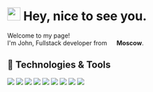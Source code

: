 <h1><img src="https://emojis.slackmojis.com/emojis/images/1531849430/4246/blob-sunglasses.gif?1531849430" width="30"/> Hey, nice to see you.</h1>



<p>Welcome to my page! </br> I'm John, Fullstack developer from <img src="https://hatscripts.github.io/circle-flags/flags/ru.svg" width="14"> <b>Moscow</b>.



## 🔧 Technologies & Tools
![](https://img.shields.io/badge/OS-Linux-informational?style=flat&logo=linux&logoColor=white&color=3b77aa)
![](https://img.shields.io/badge/Editor-PyCharm_IDEA-informational?style=flat&logo=pycharm-idea&logoColor=white&color=3b77aa)
![](https://img.shields.io/badge/Code-Python-informational?style=flat&logo=python&logoColor=white&color=3b77aa)
![](https://img.shields.io/badge/Code-JavaScript-informational?style=flat&logo=javascript&logoColor=white&color=3b77aa)
![](https://img.shields.io/badge/Code-Vue-informational?style=flat&logo=vue.js&logoColor=white&color=3b77aa)
![](https://img.shields.io/badge/Shell-Bash-informational?style=flat&logo=gnu-bash&logoColor=white&color=3b77aa)
![](https://img.shields.io/badge/Tools-PostgreSQL-informational?style=flat&logo=postgresql&logoColor=white&color=3b77aa)
![](https://img.shields.io/badge/Tools-Docker-informational?style=flat&logo=docker&logoColor=white&color=3b77aa)
![](https://img.shields.io/badge/Cloud-Digital_Ocean-informational?style=flat&logo=digitalocean&logoColor=white&color=3b77aa)
